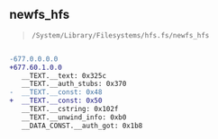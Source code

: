 ## newfs_hfs

> `/System/Library/Filesystems/hfs.fs/newfs_hfs`

```diff

-677.0.0.0.0
+677.60.1.0.0
   __TEXT.__text: 0x325c
   __TEXT.__auth_stubs: 0x370
-  __TEXT.__const: 0x48
+  __TEXT.__const: 0x50
   __TEXT.__cstring: 0x102f
   __TEXT.__unwind_info: 0xb0
   __DATA_CONST.__auth_got: 0x1b8

```
